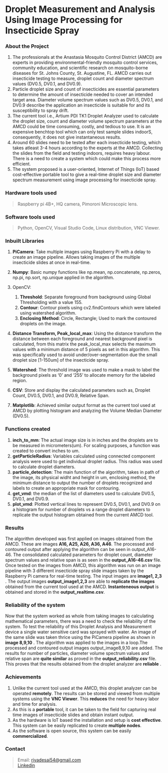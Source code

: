 # Droplet Measurement and Analysis Using Image Processing for Insecticide Spray
### About the Project
1. The professionals at the Anastasia Mosquito Control District (AMCD) are experts in providing environmental-friendly mosquito control services, community education, and scientific research on mosquito-borne diseases for St. Johns County, St. Augustine, FL. 
AMCD carries out insecticide testing to measure, droplet count and diameter spectrum values (DV0.5, DV0.1, and DV0.9).
2. Particle droplet size and count of insecticides are essential parameters to determine the amount of insecticide needed to cover an intended target area. Diameter volume spectrum values such as DV0.5, DV0.1, and DV0.9 describe the application an insecticide is suitable for and its susceptibility to spray drift.
3. The current tool i.e., Artium PDI TK1 Droplet Analyzer used to calculate the droplet size, count and diameter volume spectrum parameters at the AMCD could be time consuming, costly, and tedious to use. It is an expensive benchtop tool which can only test sample slides indoorS, consequently, it does not give instantaneous results.
4. Around 60 slides need to be tested after each insecticide testing, which takes atleast 3-4 hours according to the experts at the AMCD. Collecting the slides from the field and testing indoors, requires heavy labour. There is a need to create a system which could make this process more efficient.
5. The system proposed is a user-oriented, Internet of Things (IoT) based cost-effective portable tool to give a real-time droplet size and diameter spectrum measurement using image processing for insecticide spray.

### Hardware tools used
>Raspberry pi 4B+, HQ camera, Pimoroni Microscopic lens.

### Software tools used
>Python, OpenCV, Visual Studio Code, Linux distribution, VNC Viewer. 

### Inbuilt Libraries
1. **PiCamera**: Take multiple images using Raspberry Pi with a delay to create an image pipeline.  Allows taking images of the multiple insecticide slides at once in real-time.
2. **Numpy**: Basic numpy functions like np.mean, np.concatenate, np.zeros, np.pi, np.sort, np.unique applied in the algorithm.

3. OpenCV: 
   1. **Threshold**: Separate foreground from background using Global Thresholding with a value 155.
   2. **Contour**: Contour pixels using cv2.findContours which were labeled using watershed algorithm. 
   3. **Enclosing Method**: Circle, Rectangle; Used to mark the contoured droplets on the image.
4. **Distance Transform, Peak_local_max**: Using the distance transform the distance between each foreground and nearest background pixel is calculated, from this matrix the peak_local_max selects the maximum values with a minimum distance of 5 pixels as set in this algorithm. This was specifically used to avoid under/over-segmentation due the small droplet size [1-150um] of the insecticide spray.
5. **Watershed**: The threshold image was used to make a mask to label the background pixels as ‘0’ and ‘255’ to allocate memory for the labeled region.
6. **CSV**: Store and display the calculated parameters such as, Droplet Count, DV0.5, DV0.1, and DV0.9, Relative Span.
7. **Matplotlib**: Achieved similar output format as the current tool used at AMCD by plotting histogram and analyzing the Volume Median Diameter (DV0.5).

### Functions created
1.	**inch_to_mm**: The actual image size is in inches and the droplets are to be measured in micrometers(um). For scaling purposes, a function was created to convert inches to um.
2.	**getParticleRadius**:  Variables calculated using connected component analysis were used to get individual droplet radius. This radius was used to calculate droplet diameters. 
3.	**particle_detection**: The main function of the algorithm, takes in path of the image, its physical widht and height in um, enclosing method, the minimum distance to output the number of droplets recognized and labels to create an appropriate mask for contouring. 
4.	**get_vmd**: the median of the list of diameters used to calculate DV0.5, DV0.1, and DV0.9.
5.	**plot_vmd**: Plotted vertical lines to represent DV0.5, DV0.1, and DV0.9 on a histogram for number of droplets vs a range droplet diameters to replicate the output histogram obtained from the current AMCD tool.

### Results
The algorithm developed was first applied on images obtained from the AMCD. These are images **A16, A25, A26, A36, A46**. The processed and contoured output after applying the algorithm can be seen in output_A16-46. The consolidated calculated parameters for droplet count, diameter spectrum values and relative span is as seen in the **output_A16-46.csv** file. Once tested on the images from AMCD, this algorithm was run on an image pipeline with 3 different insecticide spray slide images taken by the Raspberry Pi camera for real-time testing. The input images are **image1, 2,3** . The output images **output_image1,2,3** are able to  **replicate the images** obtained from the current tool used at the AMCD. **Instanteneous output** is obtained and stored in the **output_realtime.csv**. 


### Reliability of the system  <br>
Now that the system worked as whole from taking images to calculating mathematical parameters, there was a need to check the reliability of the system. 
To test the reliability of this Droplet Analysis and Measurement device a single water sensitive card was sprayed with water. An image of the same slide was taken thrice using the PiCamera pipeline as shown in **image 8,9,10** . The algorithm was applied to the images in a loop.The processed and contoured output images output_image8,9,10 are added. The results for number of particles, diameter volume spectrum values and relative span are **quite similar** as proved in the **output_reliability.csv** file. This proves that the results obtained from the droplet analyzer are **reliable** .

### Achievements 
1.	Unlike the current tool used at the AMCD, this droplet analyzer can be operated **remotely**. The results can be stored and viewed from multiple systems using the **VNC Viewer**. This **reduces** the need for heavy labor and time for analysis.
2.	As this is a **portable** tool, it can be taken to the field for capturing real time images of insecticide slides and obtain instant output.
3.	As the hardware is IoT based the installation and setup is **cost effective**. This system can be easily replicated to create **multiple nodes**. 
4.	As the software is open source, this system can be easily **commercialized**.

### Contact 
> Email: riyadesai54@gmail.com <br>
>  [Linkedin](https://www.linkedin.com/in/riya-paragkumar-desai-a805a0181)




